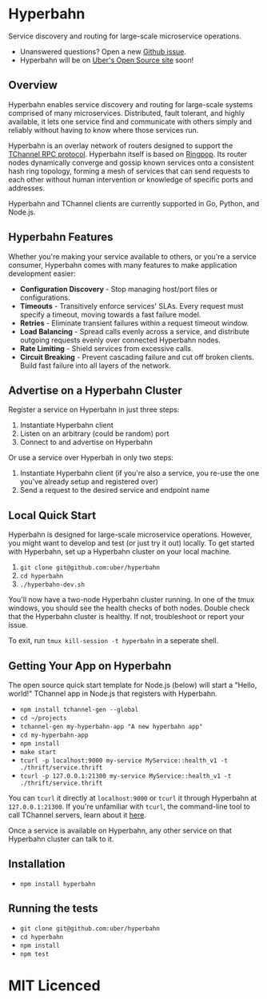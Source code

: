# Hyperbahn

Service discovery and routing for large-scale microservice operations.
* Unanswered questions? Open a new [Github issue][issues].
* Hyperbahn will be on [Uber's Open Source site][oss] soon!

## Overview

Hyperbahn enables service discovery and routing for large-scale systems
comprised of many microservices. Distributed, fault tolerant, and highly
available, it lets one service find and communicate with others simply and
reliably without having to know where those services run.

Hyperbahn is an overlay network of routers designed to support the
[TChannel RPC protocol][tchannel]. Hyperbahn itself is based on
[Ringpop][ringpop]. Its router nodes dynamically converge and gossip
known services onto a consistent hash ring topology, forming a
mesh of services that can send requests to each other without human
intervention or knowledge of specific ports and addresses.

Hyperbahn and TChannel clients are currently supported
in Go, Python, and Node.js.

## Hyperbahn Features

Whether you're making your service available to others, or you're a service
consumer, Hyperbahn comes with many features to make application development easier:

 - **Configuration Discovery** - Stop managing host/port files or configurations.
 - **Timeouts** - Transitively enforce services' SLAs. Every request
   must specify a timeout, moving towards a fast failure model.
 - **Retries** - Eliminate transient failures within a request timeout window.
 - **Load Balancing** - Spread calls evenly across a service, and distribute outgoing
   requests evenly over connected Hyperbahn nodes.
 - **Rate Limiting** - Shield services from excessive calls.
 - **Circuit Breaking** - Prevent cascading failure and cut off broken clients. Build
   fast failure into all layers of the network.


## Advertise on a Hyperbahn Cluster

Register a service on Hyperbahn in just three steps:

 1. Instantiate Hyperbahn client
 2. Listen on an arbitrary (could be random) port
 3. Connect to and advertise on Hyperbahn

Or use a service over Hyperbah in only two steps:

 1. Instantiate Hyperbahn client (if you're also a service, you re-use the one
   you've already setup and registered over)
 2. Send a request to the desired service and endpoint name

## Local Quick Start

Hyperbahn is designed for large-scale microservice operations. However, you
might want to develop and test (or just try it out) locally.
To get started with Hyperbahn, set up a Hyperbahn cluster on your local machine.

 1. `git clone git@github.com:uber/hyperbahn`
 2. `cd hyperbahn`
 3. `./hyperbahn-dev.sh`

You'll now have a two-node Hyperbahn cluster running. In one of the tmux
windows, you should see the health checks of both nodes. Double check that the
Hyperbahn cluster is healthy. If not, troubleshoot or report your issue.

To exit, run `tmux kill-session -t hyperbahn` in a seperate shell.

## Getting Your App on Hyperbahn

The open source quick start template for Node.js (below) will start
a "Hello, world!" TChannel app in Node.js that registers with Hyperbahn.

 - `npm install tchannel-gen --global`
 - `cd ~/projects`
 - `tchannel-gen my-hyperbahn-app "A new hyperbahn app"`
 - `cd my-hyperbahn-app`
 - `npm install`
 - `make start`
 - `tcurl -p localhost:9000 my-service MyService::health_v1 -t ./thrift/service.thrift`
 - `tcurl -p 127.0.0.1:21300 my-service MyService::health_v1 -t ./thrift/service.thrift`

You can `tcurl` it directly at `localhost:9000` or `tcurl` it through
Hyperbahn at `127.0.0.1:21300`. If you're unfamiliar with `tcurl`, the
command-line tool to call TChannel servers, learn about it [here][tcurl].

Once a service is available on Hyperbahn, any other service on that Hyperbahn
cluster can talk to it.

## Installation

 - `npm install hyperbahn`

## Running the tests

 - `git clone git@github.com:uber/hyperbahn`
 - `cd hyperbahn`
 - `npm install`
 - `npm test`

# MIT Licenced

  [tchannel]: https://github.com/uber/tchannel
  [ringpop]: https://github.com/uber/ringpop-node
  [issues]: https://github.com/uber/hyperbahn/issues
  [oss]: http://uber.github.io/
  [tcurl]: https://github.com/uber/tcurl
